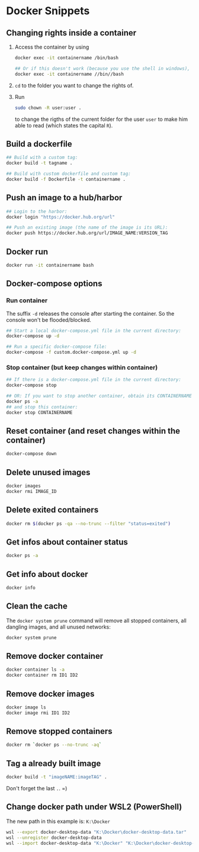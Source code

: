 # Docker Snippets

## Changing rights inside a container

1. Access the container by using

    ```bash
    docker exec -it containername /bin/bash

    ## Or if this doesn't work (because you use the shell in windows), try:
    docker exec -it containername //bin//bash
    ```

2. `cd` to the folder you want to change the rights of.
3. Run

    ```bash
    sudo chown -R user:user .
    ```

    to change the rigths of the current folder for the user `user` to make him able to read (which states the capital `R`).

## Build a dockerfile

```bash
## Build with a custom tag:
docker build -t tagname .

## Build with custom dockerfile and custom tag:
docker build -f Dockerfile -t containername .
```

## Push an image to a hub/harbor

```bash
## Login to the harbor:
docker login "https://docker.hub.org/url"

## Push an existing image (the name of the image is its URL):
docker push https://docker.hub.org/url/IMAGE_NAME:VERSION_TAG
```

## Docker run

```bash
docker run -it containername bash
```

## Docker-compose options

### Run container

The suffix `-d` releases the console after starting the container. So the console won't be flooded/blocked.

```bash
## Start a local docker-compose.yml file in the current directory:
docker-compose up -d

## Run a specific docker-compose file:
docker-compose -f custom.docker-compose.yml up -d
```

### Stop container (but keep changes within container)

```bash
## If there is a docker-compose.yml file in the current directory:
docker-compose stop

## OR: If you want to stop another container, obtain its CONTAINERNAME by running:
docker ps -a
## and stop this container:
docker stop CONTAINERNAME
```

## Reset container (and reset changes within the container)

```bash
docker-compose down
```

## Delete unused images

```bash
docker images
docker rmi IMAGE_ID
```

## Delete exited containers

```bash
docker rm $(docker ps -qa --no-trunc --filter "status=exited")
```

## Get infos about container status

```bash
docker ps -a
```

## Get info about docker

```bash
docker info
```

## Clean the cache

The `docker system prune` command will remove all stopped containers, all dangling images, and all unused networks:

```bash
docker system prune
```

## Remove docker container

```bash
docker container ls -a
docker container rm ID1 ID2
```

## Remove docker images

```bash
docker image ls
docker image rmi ID1 ID2
```

## Remove stopped containers

```bash
docker rm `docker ps --no-trunc -aq`
```

## Tag a already built image

```bash
docker build -t "imageNAME:imageTAG" .
```

Don't forget the last `.`. =)

## Change docker path under WSL2 (PowerShell)

The new path in this example is: `K:\Docker`

```bash
wsl --export docker-desktop-data "K:\Docker\docker-desktop-data.tar"
wsl --unregister docker-desktop-data
wsl --import docker-desktop-data "K:\Docker" "K:\Docker\docker-desktop-data.tar" --version 2
```
